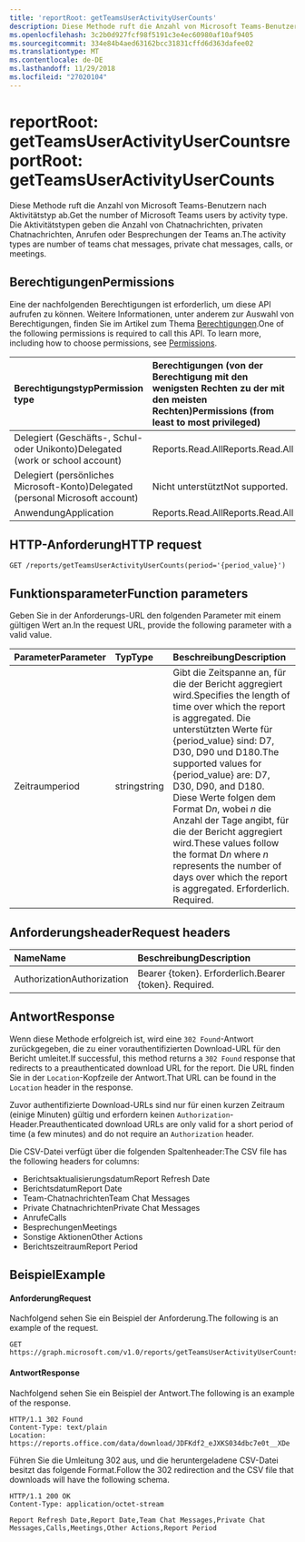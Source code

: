```yaml
---
title: 'reportRoot: getTeamsUserActivityUserCounts'
description: Diese Methode ruft die Anzahl von Microsoft Teams-Benutzern nach Aktivitätstyp ab. Die Aktivitätstypen geben die Anzahl von Chatnachrichten, privaten Chatnachrichten, Anrufen oder Besprechungen der Teams an.
ms.openlocfilehash: 3c2b0d927fcf98f5191c3e4ec60980af10af9405
ms.sourcegitcommit: 334e84b4aed63162bcc31831cffd6d363dafee02
ms.translationtype: MT
ms.contentlocale: de-DE
ms.lasthandoff: 11/29/2018
ms.locfileid: "27020104"
---
```

# <a name="reportroot-getteamsuseractivityusercounts"></a><span data-ttu-id="72fdb-104">reportRoot: getTeamsUserActivityUserCounts</span><span class="sxs-lookup"><span data-stu-id="72fdb-104">reportRoot: getTeamsUserActivityUserCounts</span></span>

<span data-ttu-id="72fdb-105">Diese Methode ruft die Anzahl von Microsoft Teams-Benutzern nach Aktivitätstyp ab.</span><span class="sxs-lookup"><span data-stu-id="72fdb-105">Get the number of Microsoft Teams users by activity type.</span></span> <span data-ttu-id="72fdb-106">Die Aktivitätstypen geben die Anzahl von Chatnachrichten, privaten Chatnachrichten, Anrufen oder Besprechungen der Teams an.</span><span class="sxs-lookup"><span data-stu-id="72fdb-106">The activity types are number of teams chat messages, private chat messages, calls, or meetings.</span></span>

## <a name="permissions"></a><span data-ttu-id="72fdb-107">Berechtigungen</span><span class="sxs-lookup"><span data-stu-id="72fdb-107">Permissions</span></span>

<span data-ttu-id="72fdb-p103">Eine der nachfolgenden Berechtigungen ist erforderlich, um diese API aufrufen zu können. Weitere Informationen, unter anderem zur Auswahl von Berechtigungen, finden Sie im Artikel zum Thema [Berechtigungen](/graph/permissions-reference).</span><span class="sxs-lookup"><span data-stu-id="72fdb-p103">One of the following permissions is required to call this API. To learn more, including how to choose permissions, see [Permissions](/graph/permissions-reference).</span></span>

| <span data-ttu-id="72fdb-110">Berechtigungstyp</span><span class="sxs-lookup"><span data-stu-id="72fdb-110">Permission type</span></span>                        | <span data-ttu-id="72fdb-111">Berechtigungen (von der Berechtigung mit den wenigsten Rechten zu der mit den meisten Rechten)</span><span class="sxs-lookup"><span data-stu-id="72fdb-111">Permissions (from least to most privileged)</span></span> |
| :------------------------------------- | :--------------------------------------- |
| <span data-ttu-id="72fdb-112">Delegiert (Geschäfts-, Schul- oder Unikonto)</span><span class="sxs-lookup"><span data-stu-id="72fdb-112">Delegated (work or school account)</span></span>     | <span data-ttu-id="72fdb-113">Reports.Read.All</span><span class="sxs-lookup"><span data-stu-id="72fdb-113">Reports.Read.All</span></span>                         |
| <span data-ttu-id="72fdb-114">Delegiert (persönliches Microsoft-Konto)</span><span class="sxs-lookup"><span data-stu-id="72fdb-114">Delegated (personal Microsoft account)</span></span> | <span data-ttu-id="72fdb-115">Nicht unterstützt</span><span class="sxs-lookup"><span data-stu-id="72fdb-115">Not supported.</span></span>                           |
| <span data-ttu-id="72fdb-116">Anwendung</span><span class="sxs-lookup"><span data-stu-id="72fdb-116">Application</span></span>                            | <span data-ttu-id="72fdb-117">Reports.Read.All</span><span class="sxs-lookup"><span data-stu-id="72fdb-117">Reports.Read.All</span></span>                         |

## <a name="http-request"></a><span data-ttu-id="72fdb-118">HTTP-Anforderung</span><span class="sxs-lookup"><span data-stu-id="72fdb-118">HTTP request</span></span>

<!-- { "blockType": "ignored" } -->

```http
GET /reports/getTeamsUserActivityUserCounts(period='{period_value}')
```

## <a name="function-parameters"></a><span data-ttu-id="72fdb-119">Funktionsparameter</span><span class="sxs-lookup"><span data-stu-id="72fdb-119">Function parameters</span></span>

<span data-ttu-id="72fdb-120">Geben Sie in der Anforderungs-URL den folgenden Parameter mit einem gültigen Wert an.</span><span class="sxs-lookup"><span data-stu-id="72fdb-120">In the request URL, provide the following parameter with a valid value.</span></span>

| <span data-ttu-id="72fdb-121">Parameter</span><span class="sxs-lookup"><span data-stu-id="72fdb-121">Parameter</span></span> | <span data-ttu-id="72fdb-122">Typ</span><span class="sxs-lookup"><span data-stu-id="72fdb-122">Type</span></span>   | <span data-ttu-id="72fdb-123">Beschreibung</span><span class="sxs-lookup"><span data-stu-id="72fdb-123">Description</span></span>                              |
| :-------- | :----- | :--------------------------------------- |
| <span data-ttu-id="72fdb-124">Zeitraum</span><span class="sxs-lookup"><span data-stu-id="72fdb-124">period</span></span>    | <span data-ttu-id="72fdb-125">string</span><span class="sxs-lookup"><span data-stu-id="72fdb-125">string</span></span> | <span data-ttu-id="72fdb-126">Gibt die Zeitspanne an, für die der Bericht aggregiert wird.</span><span class="sxs-lookup"><span data-stu-id="72fdb-126">Specifies the length of time over which the report is aggregated.</span></span> <span data-ttu-id="72fdb-127">Die unterstützten Werte für {period_value} sind: D7, D30, D90 und D180.</span><span class="sxs-lookup"><span data-stu-id="72fdb-127">The supported values for {period_value} are: D7, D30, D90, and D180.</span></span> <span data-ttu-id="72fdb-128">Diese Werte folgen dem Format D*n*, wobei *n* die Anzahl der Tage angibt, für die der Bericht aggregiert wird.</span><span class="sxs-lookup"><span data-stu-id="72fdb-128">These values follow the format D*n* where *n* represents the number of days over which the report is aggregated.</span></span> <span data-ttu-id="72fdb-129">Erforderlich. </span><span class="sxs-lookup"><span data-stu-id="72fdb-129">Required.</span></span> |

## <a name="request-headers"></a><span data-ttu-id="72fdb-130">Anforderungsheader</span><span class="sxs-lookup"><span data-stu-id="72fdb-130">Request headers</span></span>

| <span data-ttu-id="72fdb-131">Name</span><span class="sxs-lookup"><span data-stu-id="72fdb-131">Name</span></span>          | <span data-ttu-id="72fdb-132">Beschreibung</span><span class="sxs-lookup"><span data-stu-id="72fdb-132">Description</span></span>               |
| :------------ | :------------------------ |
| <span data-ttu-id="72fdb-133">Authorization</span><span class="sxs-lookup"><span data-stu-id="72fdb-133">Authorization</span></span> | <span data-ttu-id="72fdb-p105">Bearer {token}. Erforderlich.</span><span class="sxs-lookup"><span data-stu-id="72fdb-p105">Bearer {token}. Required.</span></span> |

## <a name="response"></a><span data-ttu-id="72fdb-136">Antwort</span><span class="sxs-lookup"><span data-stu-id="72fdb-136">Response</span></span>

<span data-ttu-id="72fdb-137">Wenn diese Methode erfolgreich ist, wird eine `302 Found`-Antwort zurückgegeben, die zu einer vorauthentifizierten Download-URL für den Bericht umleitet.</span><span class="sxs-lookup"><span data-stu-id="72fdb-137">If successful, this method returns a `302 Found` response that redirects to a preauthenticated download URL for the report.</span></span> <span data-ttu-id="72fdb-138">Die URL finden Sie in der `Location`-Kopfzeile der Antwort.</span><span class="sxs-lookup"><span data-stu-id="72fdb-138">That URL can be found in the `Location` header in the response.</span></span>

<span data-ttu-id="72fdb-139">Zuvor authentifizierte Download-URLs sind nur für einen kurzen Zeitraum (einige Minuten) gültig und erfordern keinen `Authorization`-Header.</span><span class="sxs-lookup"><span data-stu-id="72fdb-139">Preauthenticated download URLs are only valid for a short period of time (a few minutes) and do not require an `Authorization` header.</span></span>

<span data-ttu-id="72fdb-140">Die CSV-Datei verfügt über die folgenden Spaltenheader:</span><span class="sxs-lookup"><span data-stu-id="72fdb-140">The CSV file has the following headers for columns:</span></span>

- <span data-ttu-id="72fdb-141">Berichtsaktualisierungsdatum</span><span class="sxs-lookup"><span data-stu-id="72fdb-141">Report Refresh Date</span></span>
- <span data-ttu-id="72fdb-142">Berichtsdatum</span><span class="sxs-lookup"><span data-stu-id="72fdb-142">Report Date</span></span>
- <span data-ttu-id="72fdb-143">Team-Chatnachrichten</span><span class="sxs-lookup"><span data-stu-id="72fdb-143">Team Chat Messages</span></span>
- <span data-ttu-id="72fdb-144">Private Chatnachrichten</span><span class="sxs-lookup"><span data-stu-id="72fdb-144">Private Chat Messages</span></span>
- <span data-ttu-id="72fdb-145">Anrufe</span><span class="sxs-lookup"><span data-stu-id="72fdb-145">Calls</span></span>
- <span data-ttu-id="72fdb-146">Besprechungen</span><span class="sxs-lookup"><span data-stu-id="72fdb-146">Meetings</span></span>
- <span data-ttu-id="72fdb-147">Sonstige Aktionen</span><span class="sxs-lookup"><span data-stu-id="72fdb-147">Other Actions</span></span>
- <span data-ttu-id="72fdb-148">Berichtszeitraum</span><span class="sxs-lookup"><span data-stu-id="72fdb-148">Report Period</span></span>

## <a name="example"></a><span data-ttu-id="72fdb-149">Beispiel</span><span class="sxs-lookup"><span data-stu-id="72fdb-149">Example</span></span>

#### <a name="request"></a><span data-ttu-id="72fdb-150">Anforderung</span><span class="sxs-lookup"><span data-stu-id="72fdb-150">Request</span></span>

<span data-ttu-id="72fdb-151">Nachfolgend sehen Sie ein Beispiel der Anforderung.</span><span class="sxs-lookup"><span data-stu-id="72fdb-151">The following is an example of the request.</span></span>

<!-- {
  "blockType": "request",
  "name": "reportroot_getteamsuseractivityusercounts"
}-->

```http
GET https://graph.microsoft.com/v1.0/reports/getTeamsUserActivityUserCounts(period='D7')
```

#### <a name="response"></a><span data-ttu-id="72fdb-152">Antwort</span><span class="sxs-lookup"><span data-stu-id="72fdb-152">Response</span></span>

<span data-ttu-id="72fdb-153">Nachfolgend sehen Sie ein Beispiel der Antwort.</span><span class="sxs-lookup"><span data-stu-id="72fdb-153">The following is an example of the response.</span></span>

<!-- {
  "blockType": "response",
  "truncated": true,
  "@odata.type": "microsoft.graph.report"
} -->

```http
HTTP/1.1 302 Found
Content-Type: text/plain
Location: https://reports.office.com/data/download/JDFKdf2_eJXKS034dbc7e0t__XDe
```

<span data-ttu-id="72fdb-154">Führen Sie die Umleitung 302 aus, und die heruntergeladene CSV-Datei besitzt das folgende Format.</span><span class="sxs-lookup"><span data-stu-id="72fdb-154">Follow the 302 redirection and the CSV file that downloads will have the following schema.</span></span>

<!-- { "blockType": "ignored" } --> 

```http
HTTP/1.1 200 OK
Content-Type: application/octet-stream

Report Refresh Date,Report Date,Team Chat Messages,Private Chat Messages,Calls,Meetings,Other Actions,Report Period
```
